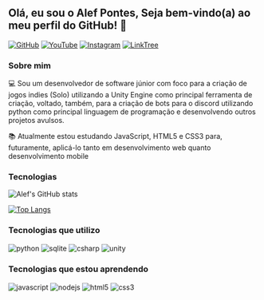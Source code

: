 ## Olá, eu sou o Alef Pontes, Seja bem-vindo(a) ao meu perfil do GitHub! 👋

[![GitHub](https://img.shields.io/badge/GitHub-100000?style=for-the-badge&logo=github&logoColor=white)](https://github.com/AlefPontes) [![YouTube](https://img.shields.io/badge/YouTube-FF0000?style=for-the-badge&logo=youtube&logoColor=white)](https://www.youtube.com/channel/UCiNYo9uYS6ek8GNDG-eM5og) [![Instagram](https://img.shields.io/badge/Instagram-E4405F?style=for-the-badge&logo=instagram&logoColor=white)](https://www.instagram.com/shadoweditzx_/) [![LinkTree](https://img.shields.io/badge/linktree-39E09B?style=for-the-badge&logo=linktree&logoColor=white)](linkr.bio/AlefPontes)

### Sobre mim

💻 Sou um desenvolvedor de software júnior com foco para a criação de jogos indies (Solo) utilizando a Unity Engine como principal ferramenta de criação, voltado, também, para a criação de bots para o discord utilizando python como principal linguagem de programação e desenvolvendo outros projetos avulsos.

📚 Atualmente estou estudando JavaScript, HTML5 e CSS3 para, futuramente, aplicá-lo tanto em desenvolvimento web quanto desenvolvimento mobile

### Tecnologias

![Alef's GitHub stats](https://github-readme-stats.vercel.app/api?username=AlefPontes&show_icons=true&theme=dracula)

[![Top Langs](https://github-readme-stats.vercel.app/api/top-langs/?username=AlefPontes&layout=compact)](https://github.com/anuraghazra/github-readme-stats)

### Tecnologias que utilizo
<div style="display: inline_block">
    <img align="center" alt="python" src="https://img.shields.io/badge/Python-3776AB?style=for-the-badge&logo=python&logoColor=white" />
    <img align="center" alt="sqlite" src="https://img.shields.io/badge/SQLite-07405E?style=for-the-badge&logo=sqlite&logoColor=white" />
    <img align="center" alt="csharp" src="https://img.shields.io/badge/C%23-239120?style=for-the-badge&logo=c-sharp&logoColor=white" />
    <img align="center" alt="unity" src="https://img.shields.io/badge/Unity-100000?style=for-the-badge&logo=unity&logoColor=white" />
</div>

### Tecnologias que estou aprendendo
<div style="display: inline_block">
    <img align="center" alt="javascript" src="https://img.shields.io/badge/JavaScript-323330?style=for-the-badge&logo=javascript&logoColor=F7DF1E" />
    <img align="center" alt="nodejs" src="https://img.shields.io/badge/Node.js-43853D?style=for-the-badge&logo=node.js&logoColor=white" />
    <img align="center" alt="html5" src="https://img.shields.io/badge/HTML5-E34F26?style=for-the-badge&logo=html5&logoColor=white" />
    <img align="center" alt="css3" src="https://img.shields.io/badge/CSS-239120?&style=for-the-badge&logo=css3&logoColor=white" />
</div>
